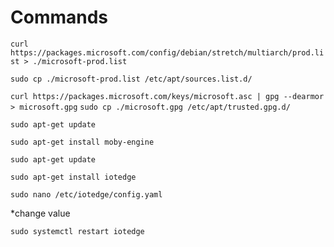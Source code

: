 # Commands
`curl https://packages.microsoft.com/config/debian/stretch/multiarch/prod.list > ./microsoft-prod.list`

`sudo cp ./microsoft-prod.list /etc/apt/sources.list.d/`

`curl https://packages.microsoft.com/keys/microsoft.asc | gpg --dearmor > microsoft.gpg`
`sudo cp ./microsoft.gpg /etc/apt/trusted.gpg.d/`

`sudo apt-get update`

`sudo apt-get install moby-engine`

`sudo apt-get update`

`sudo apt-get install iotedge`

`sudo nano /etc/iotedge/config.yaml`

*change value

`sudo systemctl restart iotedge`
